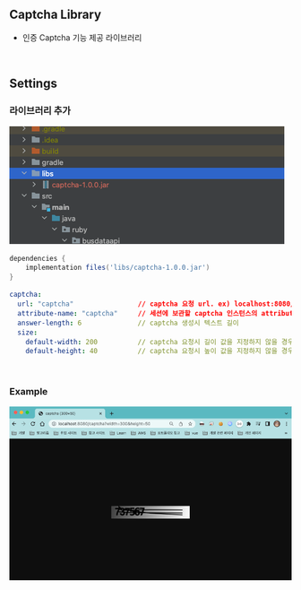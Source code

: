 ## Captcha Library
- 인증 Captcha 기능 제공 라이브러리

<br>

## Settings
### 라이브러리 추가  
![img.png](img/settings.png)  
```groovy
dependencies {
    implementation files('libs/captcha-1.0.0.jar')
}
```
```yaml
captcha:
  url: "captcha"                // captcha 요청 url. ex) localhost:8080/captcha?width=200&height=50
  attribute-name: "captcha"     // 세션에 보관할 captcha 인스턴스의 attribute name
  answer-length: 6              // captcha 생성시 텍스트 길이
  size:
    default-width: 200          // captcha 요청시 길이 값을 지정하지 않을 경우 기본값 
    default-height: 40          // captcha 요청시 높이 값을 지정하지 않을 경우 기본값 
```

<br>

### Example  
![img_1.png](img/example.png)